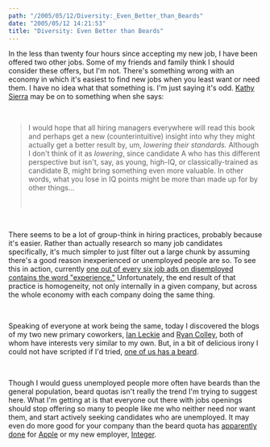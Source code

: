 ```yaml
---
path: "/2005/05/12/Diversity:_Even_Better_than_Beards" 
date: "2005/05/12 14:21:53" 
title: "Diversity: Even Better than Beards" 
---
```

<p>In the less than twenty four hours since accepting my new job, I have been offered two other jobs. Some of my friends and family think I should consider these offers, but I'm not. There's something wrong with an economy in which it's easiest to find new jobs when you least want or need them. I have no idea what that something is. I'm just saying it's odd. <a href="http://headrush.typepad.com/creating_passionate_users/2005/05/hire_different.html">Kathy Sierra</a> may be on to something when she says:</p><br><blockquote><p>I would hope that all hiring managers everywhere will read this book and perhaps get a new (counterintuitive) insight into why they might actually get a better result by, um, <i>lowering their standards.</i> Although I don't think of it as <i>lowering</i>, since candidate A who has this different perspective but isn't, say, as young, high-IQ, or classically-trained as candidate B, might bring something even more valuable. In other words, what you lose in IQ points might be more than made up for by other things...</p><br></blockquote><br><p>There seems to be a lot of group-think in hiring practices, probably because it's easier. Rather than actually research so many job candidates specifically, it's much simpler to just filter out a large chunk by assuming there's a good reason inexperienced or unemployed people are so. To see this in action, currently <a href="http://disemployed.com/search/0000000416_/">one out of every six job ads on disemployed contains the word "experience."</a> Unfortunately, the end result of that practice is homogeneity, not only internally in a given company, but across the whole economy with each company doing the same thing.</p><br><p>Speaking of everyone at work being the same, today I discovered the blogs of my two new primary coworkers, <a href="http://ianleckie.com/blog/">Ian Leckie</a> and <a href="http://www.colley.ws/">Ryan Colley</a>, both of whom have interests very similar to my own. But, in a bit of delicious irony I could not have scripted if I'd tried, <a href="http://weblog.randomchaos.com/index.php?date=2005-04-11&amp;title=Apple%3A+Think+Same#comments">one of us has a beard</a>.</p><br><p>Though I would guess unemployed people more often have beards than the general population, beard quotas isn't really the trend I'm trying to suggest here. What I'm getting at is that everyone out there with jobs openings should stop offering so many to people like me who neither need nor want them, and start actively seeking candidates who are unemployed. It may even do more good for your company than the beard quota has <a href="http://www.google.com/search?oi=stock_keyword&amp;q=stocks:AAPL">apparently</a> <a href="http://finance.yahoo.com/q/bc?s=OMC&amp;t=1y">done</a> for <a href="http://weblog.randomchaos.com/index.php?date=2005-04-11&amp;title=Apple%3A+Think+Same">Apple</a> or my new employer, <a href="http://www.integer.com/">Integer</a>.</p>
